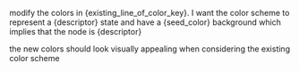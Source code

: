 modify the colors in {existing_line_of_color_key}. I want the color scheme to represent a {descriptor} state and have a {seed_color} background which implies that the node is {descriptor}

the new colors should look visually appealing when considering the existing color scheme